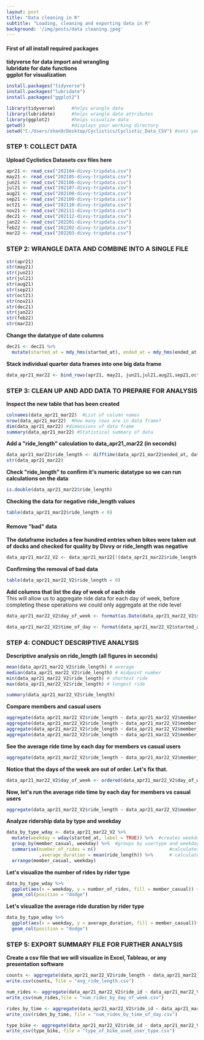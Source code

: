 ```yaml
---
layout: post
title: "Data cleaning in R"
subtitle: "Loading, cleaning and exporting data in R"
background: '/img/posts/data cleaning.jpeg'
---
```

 
#### First of all install required packages
**tidyverse for data import and wrangling\
lubridate for date functions\
ggplot for visualization**

```r
install.packages("tidyverse")
install.packages("lubridate")
install.packages("ggplot2")

library(tidyverse)      #helps wrangle data
library(lubridate)      #helps wrangle date attributes
library(ggplot2)        #helps visualize data
getwd()                 #displays your working directory
setwd("C:/Users/shan9/Desktop/Cyclistics/Cyclistic_Data_CSV") #sets your working directory to simplify calls to data
```
### STEP 1: COLLECT DATA

**Upload Cyclistics Datasets csv files here**
```r
apr21 <- read_csv("202104-divvy-tripdata.csv")
may21 <- read_csv("202105-divvy-tripdata.csv")
jun21 <- read_csv("202106-divvy-tripdata.csv")
jul21 <- read_csv("202107-divvy-tripdata.csv")
aug21 <- read_csv("202108-divvy-tripdata.csv")
sep21 <- read_csv("202109-divvy-tripdata.csv")
oct21 <- read_csv("202110-divvy-tripdata.csv")
nov21 <- read_csv("202111-divvy-tripdata.csv")
dec21 <- read_csv("202112-divvy-tripdata.csv")
jan22 <- read_csv("202201-divvy-tripdata.csv")
feb22 <- read_csv("202202-divvy-tripdata.csv")
mar22 <- read_csv("202203-divvy-tripdata.csv")
```
### STEP 2: WRANGLE DATA AND COMBINE INTO A SINGLE FILE
```r
str(apr21)
str(may21)
str(jun21)
str(jul21)
str(aug21)
str(sep21)
str(oct21)
str(nov21)
str(dec21)
str(jan22)
str(feb22)
str(mar22)
```
**Change the datatype of date columns**
```r
dec21 <- dec21 %>% 
  mutate(started_at = mdy_hms(started_at), ended_at = mdy_hms(ended_at))
```

**Stack individual quarter data frames into one big data frame**
```r
data_apr21_mar22 <- bind_rows(apr21, may21, jun21,jul21,aug21,sep21,oct21,nov21,dec21,jan22,feb22,mar22)
```


### STEP 3: CLEAN UP AND ADD DATA TO PREPARE FOR ANALYSIS
**Inspect the new table that has been created**
```r
colnames(data_apr21_mar22)  #List of column names
nrow(data_apr21_mar22)  #How many rows are in data frame?
dim(data_apr21_mar22) #dimensions of data frame
summary(data_apr21_mar22) #Statistical summary of data
```

**Add a "ride_length" calculation to data_apr21_mar22 (in seconds)**
```r
data_apr21_mar22$ride_length <- difftime(data_apr21_mar22$ended_at, data_apr21_mar22$started_at)
str(data_apr21_mar22)
```
**Check "ride_length" to confirm it's numeric datatype so we can run calculations on the data**
```r
is.double(data_apr21_mar22$ride_length)
```
**Checking the data for negative ride_length values**
```r
table(data_apr21_mar22$ride_length < 0)
```
#### Remove "bad" data
**The dataframe includes a few hundred entries when bikes were taken out of docks and checked for quality by Divvy or ride_length was negative**
```r
data_apr21_mar22_V2 <- data_apr21_mar22[!(data_apr21_mar22$ride_length < 0),]
```
**Confirming the removal of bad data** 
```r
table(data_apr21_mar22_V2$ride_length < 0)
```
**Add columns that list the day of week of each ride**\
This will allow us to aggregate ride data for each day of week, before completing these operations we could only aggregate at the ride level
```r
data_apr21_mar22_V2$day_of_week <- format(as.Date(data_apr21_mar22_V2$started_at), "%A")

data_apr21_mar22_V2$time_of_day <- format(data_apr21_mar22_V2$started_at, format = "%H")
```
### STEP 4: CONDUCT DESCRIPTIVE ANALYSIS

**Descriptive analysis on ride_length (all figures in seconds)**
```r
mean(data_apr21_mar22_V2$ride_length) # average
median(data_apr21_mar22_V2$ride_length) # midpoint number
min(data_apr21_mar22_V2$ride_length) # shortest ride
max(data_apr21_mar22_V2$ride_length) # longest ride

summary(data_apr21_mar22_V2$ride_length)
```
**Compare members and casual users**
```r
aggregate(data_apr21_mar22_V2$ride_length ~ data_apr21_mar22_V2$member_casual, FUN = mean)
aggregate(data_apr21_mar22_V2$ride_length ~ data_apr21_mar22_V2$member_casual, FUN = median)
aggregate(data_apr21_mar22_V2$ride_length ~ data_apr21_mar22_V2$member_casual, FUN = max)
aggregate(data_apr21_mar22_V2$ride_length ~ data_apr21_mar22_V2$member_casual, FUN = min)
```
**See the average ride time by each day for members vs casual users**
```r
aggregate(data_apr21_mar22_V2$ride_length ~ data_apr21_mar22_V2$member_casual + data_apr21_mar22_V2$day_of_week, FUN = mean)
```
**Notice that the days of the week are out of order. Let's fix that.**
```r
data_apr21_mar22_V2$day_of_week <- ordered(data_apr21_mar22_V2$day_of_week, levels=c("Sunday", "Monday", "Tuesday", "Wednesday", "Thursday", "Friday", "Saturday"))
```
**Now, let's run the average ride time by each day for members vs casual users**
```r
aggregate(data_apr21_mar22_V2$ride_length ~ data_apr21_mar22_V2$member_casual + data_apr21_mar22_V2$day_of_week, FUN = mean)
```

**Analyze ridership data by type and weekday**
```r
data_by_type_wday <- data_apr21_mar22_V2 %>%
  mutate(weekday = wday(started_at, label = TRUE)) %>%  #creates weekday field using wday()
  group_by(member_casual, weekday) %>%  #groups by usertype and weekday
  summarise(number_of_rides = n()							#calculates the number of rides and average duration 
            ,average_duration = mean(ride_length)) %>% 		# calculates the average duration
  arrange(member_casual, weekday)	
```

**Let's visualize the number of rides by rider type**
```r
data_by_type_wday %>% 
  ggplot(aes(x = weekday, y = number_of_rides, fill = member_casual)) +
  geom_col(position = "dodge")
```
**Let's visualize the average ride duration by rider type**
```r
data_by_type_wday %>%
  ggplot(aes(x = weekday, y = average_duration, fill = member_casual))+
  geom_col(position = "dodge")
```
### STEP 5: EXPORT SUMMARY FILE FOR FURTHER ANALYSIS

**Create a csv file that we will visualize in Excel, Tableau, or any presentation software**
```r
counts <- aggregate(data_apr21_mar22_V2$ride_length ~ data_apr21_mar22_V2$member_casual + data_apr21_mar22_V2$day_of_week, FUN = mean)
write.csv(counts, file = "avg_ride_length.csv")

num_rides <- aggregate(data_apr21_mar22_V2$ride_id ~ data_apr21_mar22_V2$member_casual + data_apr21_mar22_V2$day_of_week, FUN = length)
write_csv(num_rides,file = "num_rides_by_day_of_week.csv")

rides_by_time <- aggregate(data_apr21_mar22_V2$ride_id ~ data_apr21_mar22_V2$member_casual + data_apr21_mar22_V2$started_at, FUN = length)
write_csv(rides_by_time, file = "num_rides_by_time_of_day.csv")

type_bike <- aggregate(data_apr21_mar22_V2$ride_id ~ data_apr21_mar22_V2$member_casual + data_apr21_mar22_V2$rideable_type, FUN = length)
write_csv(type_bike, file = "type_of_bike_used_user_type.csv")
```